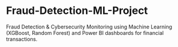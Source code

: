 # Fraud-Detection-ML-Project
Fraud Detection &amp; Cybersecurity Monitoring using Machine Learning (XGBoost, Random Forest) and Power BI dashboards for financial transactions.
